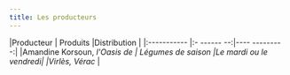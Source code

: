 ```yaml
---
title: Les producteurs
---
```

|Producteur                            |          Produits              |Distribution              |
|:-----------                             |:-        ------               --:|----               ---------:|
|Amandine Korsoun, _l'Oasis de  |  Légumes de saison      |Le mardi ou le vendredi|
|Virlès, Vérac_                          |